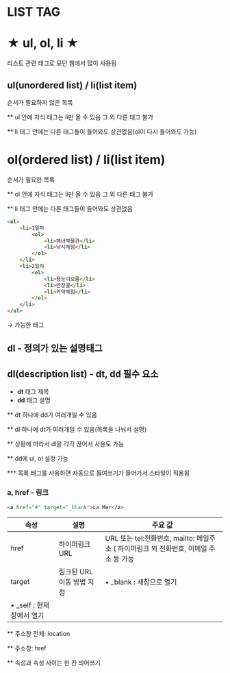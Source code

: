 # LIST TAG

# ★ ul, ol, li ★

리스트 관련 태그로 모던 웹에서 많이 사용됨

## ul(unordered list) / li(list item)

순서가 필요하지 않은 목록

** ul 안에 자식 태그는 li만 올 수 있음 그 외 다른 태그 불가

** li 태그 안에는 다른 태그들이 들어와도 상관없음(ol이 다시 들어와도 가능)

# ol(ordered list)  / li(list item)

순서가 필요한 목록

** ol 안에 자식 태그는 li만 올 수 있음 그 외 다른 태그 불가

** li 태그 안에는 다른 태그들이 들어와도 상관없음

```html
<ul>
	<li>1일차
		<ol>		
			<li>해녀박물관</li>			
			<li>낚시체험</li>			
		</ol>	
	</li>	
	<li>2일차	
		<ol>		
			<li>용눈이오름</li>			
			<li>만장굴</li>			
			<li>카약체험</li>		
		</ol>	
	</li>
</ul>
```

→ 가능한 태그

## dl - 정의가 있는 설명태그

## dl(description list) - dt, dd 필수 요소

- **dt** 태그 제목
- **dd** 태그 설명

** dt 하나에 dd가 여러개일 수 있음

** dl 하나에 dt가 여러개일 수 있음(목록을 나눠서 설명)

** 상황에 따라서 dl을 각각 끊어서 사용도 가능

** dd에 ul, ol 설정 가능

*** 목록 태그를 사용하면 자동으로 들여쓰기가 들어가서 스타일이 적용됨

### a, href - 링크

```html
<a href="#" target="_blank">La Mer</a>
```

| 속성 | 설명 | 주요 값 |
| --- | --- | --- |
| href | 하이퍼링크 URL | URL 또는 tel:전화번호, mailto: 메일주소 ( 하이퍼링크 외 전화번호, 이메일 주소 등 가능 |
| target | 링크된 URL 이동 방법 지정 | • _blank : 새창으로 열기
• _self : 현재 창에서 열기 |

** 주소창 전체: location

** 주소창: href

** 속성과 속성 사이는 한 칸 띄어쓰기
